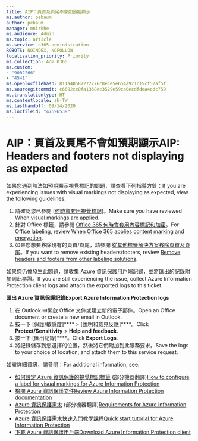 ```yaml
---
title: AIP：頁首及頁尾不會如預期顯示
ms.author: pebaum
author: pebaum
manager: mnirkhe
ms.audience: Admin
ms.topic: article
ms.service: o365-administration
ROBOTS: NOINDEX, NOFOLLOW
localization_priority: Priority
ms.collection: Adm_O365
ms.custom:
- "9002266"
- "4541"
ms.openlocfilehash: 811a48587272776c8ece5e654a921c15cf52af5f
ms.sourcegitcommit: c6692ce0fa1358ec3529e59ca0ecdfdea4cdc759
ms.translationtype: HT
ms.contentlocale: zh-TW
ms.lasthandoff: 09/14/2020
ms.locfileid: "47696539"
---
```

# <a name="aip-headers-and-footers-not-displaying-as-expected"></a><span data-ttu-id="4dd5d-102">AIP：頁首及頁尾不會如預期顯示</span><span class="sxs-lookup"><span data-stu-id="4dd5d-102">AIP: Headers and footers not displaying as expected</span></span>

<span data-ttu-id="4dd5d-103">如果您遇到無法如預期顯示視覺標記的問題，請查看下列指導方針：</span><span class="sxs-lookup"><span data-stu-id="4dd5d-103">If you are experiencing issues with visual markings not displaying as expected, view the following guidelines:</span></span>

1. <span data-ttu-id="4dd5d-104">請確認您已參閱 [[何時會套用視覺標記]](https://docs.microsoft.com/azure/information-protection/configure-policy-markings#when-visual-markings-are-applied)。</span><span class="sxs-lookup"><span data-stu-id="4dd5d-104">Make sure you have reviewed [When visual markings are applied](https://docs.microsoft.com/azure/information-protection/configure-policy-markings#when-visual-markings-are-applied).</span></span>
2. <span data-ttu-id="4dd5d-105">針對 Office 標籤，請參閱 [Office 365 何時會套用內容標記和加密](https://docs.microsoft.com/microsoft-365/compliance/sensitivity-labels-office-apps#when-office-apps-apply-content-marking-and-encryption)。</span><span class="sxs-lookup"><span data-stu-id="4dd5d-105">For Office labeling, review [When Office 365 applies content marking and encryption](https://docs.microsoft.com/microsoft-365/compliance/sensitivity-labels-office-apps#when-office-apps-apply-content-marking-and-encryption).</span></span>
3. <span data-ttu-id="4dd5d-106">如果您想要移除現有的頁首/頁尾，請參閱 [從其他標籤解決方案移除頁首及頁尾](https://docs.microsoft.com/azure/information-protection/rms-client/client-admin-guide-customizations#remove-headers-and-footers-from-other-labeling-solutions)。</span><span class="sxs-lookup"><span data-stu-id="4dd5d-106">If you want to remove existing headers/footers, review [Remove headers and footers from other labeling solutions](https://docs.microsoft.com/azure/information-protection/rms-client/client-admin-guide-customizations#remove-headers-and-footers-from-other-labeling-solutions).</span></span>

<span data-ttu-id="4dd5d-107">如果您仍會發生此問題，請收集 Azure 資訊保護用戶端記錄，並將匯出的記錄附加到此票證。</span><span class="sxs-lookup"><span data-stu-id="4dd5d-107">If you are still experiencing the issue, collect Azure Information Protection client logs and attach the exported logs to this ticket.</span></span>

<span data-ttu-id="4dd5d-108">**匯出 Azure 資訊保護記錄**</span><span class="sxs-lookup"><span data-stu-id="4dd5d-108">**Export Azure Information Protection logs**</span></span>

1. <span data-ttu-id="4dd5d-109">在 Outlook 中開啟 Office 文件或建立新的電子郵件。</span><span class="sxs-lookup"><span data-stu-id="4dd5d-109">Open an Office document or create a new email in Outlook.</span></span>
2. <span data-ttu-id="4dd5d-110">按一下 [保護/敏感度]\*\*\*\*  >  [說明和意見反應]\*\*\*\*。</span><span class="sxs-lookup"><span data-stu-id="4dd5d-110">Click **Protect/Sensitivity** > **Help and feedback**.</span></span>
3. <span data-ttu-id="4dd5d-111">按一下 [匯出記錄]\*\*\*\*。</span><span class="sxs-lookup"><span data-stu-id="4dd5d-111">Click **Export Logs**.</span></span>
4. <span data-ttu-id="4dd5d-112">將記錄儲存到您選擇的位置，然後將它們附加到此服務要求。</span><span class="sxs-lookup"><span data-stu-id="4dd5d-112">Save the logs to your choice of location, and attach them to this service request.</span></span>

<span data-ttu-id="4dd5d-113">如需詳細資訊，請參閱：</span><span class="sxs-lookup"><span data-stu-id="4dd5d-113">For additional information, see:</span></span>

- <span data-ttu-id="4dd5d-114">[如何設定 Azure 資訊保護的視覺標記標籤](https://docs.microsoft.com/azure/information-protection/configure-policy-markings) (部分機器翻譯)</span><span class="sxs-lookup"><span data-stu-id="4dd5d-114">[How to configure a label for visual markings for Azure Information Protection](https://docs.microsoft.com/azure/information-protection/configure-policy-markings)</span></span>
- [<span data-ttu-id="4dd5d-115">檢閱 Azure 資訊保護文件</span><span class="sxs-lookup"><span data-stu-id="4dd5d-115">Review Azure Information Protection documentation</span></span>](https://docs.microsoft.com/azure/information-protection/what-is-information-protection)
- <span data-ttu-id="4dd5d-116">[Azure 資訊保護需求](https://docs.microsoft.com/azure/information-protection/get-started/requirements) (部分機器翻譯)</span><span class="sxs-lookup"><span data-stu-id="4dd5d-116">[Requirements for Azure Information Protection](https://docs.microsoft.com/azure/information-protection/get-started/requirements)</span></span>
- [<span data-ttu-id="4dd5d-117">Azure 資訊保護需求快速入門教學課程</span><span class="sxs-lookup"><span data-stu-id="4dd5d-117">Quick start tutorial for Azure Information Protection</span></span>](https://docs.microsoft.com/azure/information-protection/get-started/infoprotect-quick-start-tutorial)
- [<span data-ttu-id="4dd5d-118">下載 Azure 資訊保護用戶端</span><span class="sxs-lookup"><span data-stu-id="4dd5d-118">Download Azure Information Protection client</span></span>](https://www.microsoft.com/download/details.aspx?id=53018)
